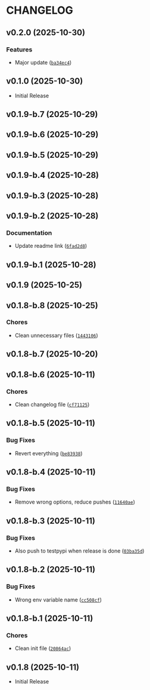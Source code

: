 # CHANGELOG

<!-- version list -->

## v0.2.0 (2025-10-30)

### Features

- Major update
  ([`ba34ec4`](https://github.com/UniversalPython/UniversalPython/commit/ba34ec4e9b8a153aa0a3699a65e27609733e87da))


## v0.1.0 (2025-10-30)

- Initial Release

## v0.1.9-b.7 (2025-10-29)


## v0.1.9-b.6 (2025-10-29)


## v0.1.9-b.5 (2025-10-29)


## v0.1.9-b.4 (2025-10-28)


## v0.1.9-b.3 (2025-10-28)


## v0.1.9-b.2 (2025-10-28)

### Documentation

- Update readme link
  ([`6fad2d8`](https://github.com/UniversalPython/UniversalPython/commit/6fad2d88a949a033386d2afea122d19ffaba8711))


## v0.1.9-b.1 (2025-10-28)


## v0.1.9 (2025-10-25)


## v0.1.8-b.8 (2025-10-25)

### Chores

- Clean unnecessary files
  ([`1443106`](https://github.com/UniversalPython/UniversalPython/commit/1443106c5c22ae8e9282e30be0ef220bb62c0d8f))


## v0.1.8-b.7 (2025-10-20)


## v0.1.8-b.6 (2025-10-11)

### Chores

- Clean changelog file
  ([`cf71125`](https://github.com/UniversalPython/UniversalPython/commit/cf71125f6b123197e7dde0a2ac8a6eaa6a674592))


## v0.1.8-b.5 (2025-10-11)

### Bug Fixes

- Revert everything
  ([`be83938`](https://github.com/UniversalPython/UniversalPython/commit/be83938c5f7864fc8ebef8ab33bfdd8ba5144223))


## v0.1.8-b.4 (2025-10-11)

### Bug Fixes

- Remove wrong options, reduce pushes
  ([`11640ae`](https://github.com/UniversalPython/UniversalPython/commit/11640ae095aeb75f73b6693a957d99f1416b8798))


## v0.1.8-b.3 (2025-10-11)

### Bug Fixes

- Also push to testpypi when release is done
  ([`03ba35d`](https://github.com/UniversalPython/UniversalPython/commit/03ba35d60a47182ce6bc5f4621d495e3818c0535))


## v0.1.8-b.2 (2025-10-11)

### Bug Fixes

- Wrong env variable name
  ([`cc508cf`](https://github.com/UniversalPython/UniversalPython/commit/cc508cf803ea230fa435de5e37dff709978b9978))


## v0.1.8-b.1 (2025-10-11)

### Chores

- Clean init file
  ([`20864ac`](https://github.com/UniversalPython/UniversalPython/commit/20864ac0aaa15f8839694cd617f531aae17d646b))


## v0.1.8 (2025-10-11)

- Initial Release
